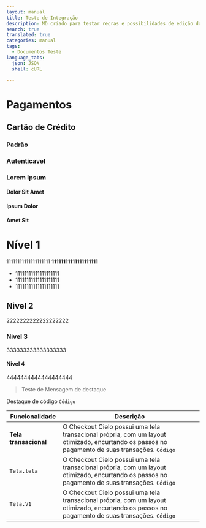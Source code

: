 ```yaml
---
layout: manual
title: Teste de Integração
description: MD criado para testar regras e possibilidades de edição do novo manual
search: true
translated: true
categories: manual
tags:
  - Documentos Teste
language_tabs:
  json: JSON
  shell: cURL

---
```


# Pagamentos

## Cartão de Crédito

### Padrão

### Autenticavel

### Lorem Ipsum

#### Dolor Sit Amet

#### Ipsum Dolor

#### Amet Sit

# Nível 1

11111111111111111111
**11111111111111111111**

- 11111111111111111111
- 11111111111111111111
- 11111111111111111111

## Nivel 2

2222222222222222222

### Nivel 3

333333333333333333

#### Nivel 4

4444444444444444444

> Teste de Mensagem de destaque

Destaque de código `Código`

|Funcionalidade|Descrição|
|---|---|
|**Tela transacional**|O Checkout Cielo possui uma tela transacional própria, com um layout otimizado, encurtando os passos no pagamento de suas transações. `Código`|
|`Tela.tela`|O Checkout Cielo possui uma tela transacional própria, com um layout otimizado, encurtando os passos no pagamento de suas transações. `Código`|
|`Tela.V1`|O Checkout Cielo possui uma tela transacional própria, com um layout otimizado, encurtando os passos no pagamento de suas transações. `Código`|


